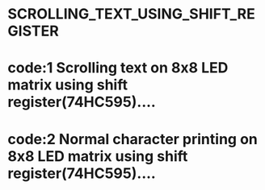 # SCROLLING_TEXT_USING_SHIFT_REGISTER


# code:1 Scrolling text on 8x8 LED matrix using shift register(74HC595)....
# code:2 Normal character printing on 8x8 LED matrix using shift register(74HC595)....  


